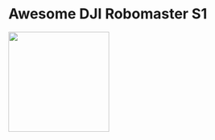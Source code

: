 # Awesome DJI Robomaster S1

<img src="https://user-images.githubusercontent.com/799578/59486980-c2312d80-8ead-11e9-8c77-45edfc76d423.jpg" width="200">

